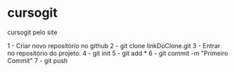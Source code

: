 # cursogit
cursogit pelo site

1 - Criar novo repositório no github
2 - git clone linkDoClone.git
3 - Entrar no repositório do projeto:
4 - git init
5 - git add *
6 - git commit -m "Primeiro Commit"
7 - git push

